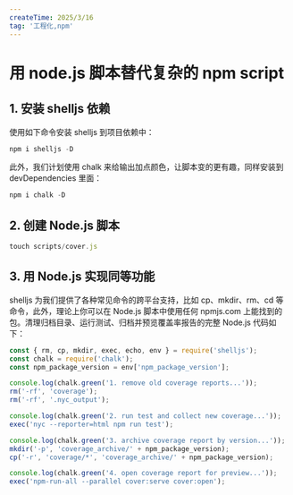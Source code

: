 ```yaml
---
createTime: 2025/3/16
tag: '工程化,npm'
---
```

# 用 node.js 脚本替代复杂的 npm script

## 1. 安装 shelljs 依赖

使用如下命令安装 shelljs 到项目依赖中：

```js
npm i shelljs -D
```

此外，我们计划使用 chalk 来给输出加点颜色，让脚本变的更有趣，同样安装到 devDependencies 里面：

```js
npm i chalk -D
```

## 2. 创建 Node.js 脚本

```js
touch scripts/cover.js
```

## 3. 用 Node.js 实现同等功能

shelljs 为我们提供了各种常见命令的跨平台支持，比如 cp、mkdir、rm、cd 等命令，此外，理论上你可以在 Node.js 脚本中使用任何 npmjs.com 上能找到的包。清理归档目录、运行测试、归档并预览覆盖率报告的完整 Node.js 代码如下：

```js
const { rm, cp, mkdir, exec, echo, env } = require('shelljs');
const chalk = require('chalk');
const npm_package_version = env['npm_package_version'];

console.log(chalk.green('1. remove old coverage reports...'));
rm('-rf', 'coverage');
rm('-rf', '.nyc_output');

console.log(chalk.green('2. run test and collect new coverage...'));
exec('nyc --reporter=html npm run test');

console.log(chalk.green('3. archive coverage report by version...'));
mkdir('-p', 'coverage_archive/' + npm_package_version);
cp('-r', 'coverage/*', 'coverage_archive/' + npm_package_version);

console.log(chalk.green('4. open coverage report for preview...'));
exec('npm-run-all --parallel cover:serve cover:open');
```
